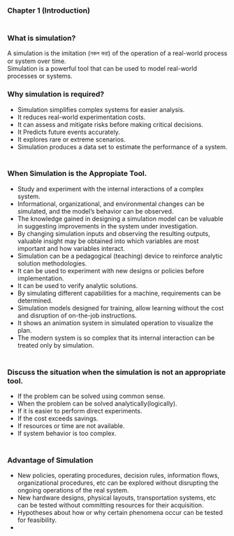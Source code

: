 ### Chapter 1 (Introduction)

### **<br/>What is simulation?**

A simulation is the imitation (নকল করা) of the operation of a real-world process or system over time.<br/>Simulation is a powerful tool that can be used to model real-world processes or systems.<br/>

### **<be/>Why simulation is required?**
  - Simulation simplifies complex systems for easier analysis.
  - It reduces real-world experimentation costs.
  - It can assess and mitigate risks before making critical decisions.
  - It Predicts future events accurately.
  - It explores rare or extreme scenarios.
  - Simulation produces a data set to estimate the performance of a system.


### **<br/>When Simulation is the Appropiate Tool.**
  - Study and experiment with the internal interactions of a complex system.
  - Informational, organizational, and environmental changes can be simulated, and the model’s behavior can be observed.
  - The knowledge gained in designing a simulation model can be valuable in suggesting improvements in the system under investigation.
  - By changing simulation inputs and observing the resulting outputs, valuable insight may be obtained into which variables are most important and how variables interact.
  - Simulation can be a pedagogical (teaching) device to reinforce analytic solution methodologies.
  - It can be used to experiment with new designs or policies before implementation.
  - It can be used to verify analytic solutions.
  - By simulating different capabilities for a machine, requirements can be determined.
  - Simulation models designed for training, allow learning without the cost and disruption of on-the-job instructions.
  - It shows an animation system in simulated operation to visualize the plan.
  - The modern system is so complex that its internal interaction can be treated only by simulation.


### **<br/>Discuss the situation when the simulation is not an appropriate tool.**
  - If the problem can be solved using common sense.
  - When the problem can be solved analytically(logically).
  - If it is easier to perform direct experiments.
  - If the cost exceeds savings.
  - If resources or time are not available.
  - If system behavior is too complex.


### **<br/>Advantage of Simulation**
  - New policies, operating procedures, decision rules, information flows, organizational procedures, etc can be explored without disrupting the ongoing operations of the real system.
  - New hardware designs, physical layouts, transportation systems, etc can be tested without committing resources for their acquisition.
  - Hypotheses about how or why certain phenomena occur can be tested for feasibility.
  - 



